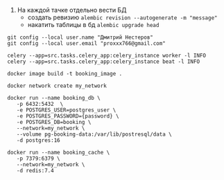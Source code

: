 1. На каждой тачке отдельно вести БД
   - создать ревизию `alembic revision --autogenerate -m "message"`
   - накатить таблицы в бд `alembic upgrade head`

```
git config --local user.name "Дмитрий Нестеров"
git config --local user.email "proxxx766@gmail.com"
```

```
celery --app=src.tasks.celery_app:celery_instance worker -l INFO
celery --app=src.tasks.celery_app:celery_instance beat -l INFO

```

```
docker image build -t booking_image .
```

```
docker network create my_network
```

```
docker run --name booking_db \
   -p 6432:5432  \
   -e POSTGRES_USER=postgres_user \
   -e POSTGRES_PASSWORD={password} \
   -e POSTGRES_DB=booking \
   --network=my_network \
   --volume pg-booking-data:/var/lib/postresql/data \
   -d postgres:16
```

```
docker run --name booking_cache \
   -p 7379:6379 \
   --network=my_network \
   -d redis:7.4
```